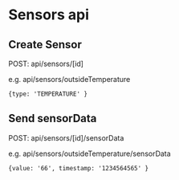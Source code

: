 # Sensors api

## Create Sensor

POST: api/sensors/[id]

e.g. api/sensors/outsideTemperature

``` {type: 'TEMPERATURE' } ```


## Send sensorData

POST: api/sensors/[id]/sensorData

e.g. api/sensors/outsideTemperature/sensorData

``` {value: '66', timestamp: '1234564565' } ```